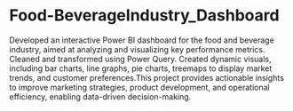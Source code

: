 # Food-BeverageIndustry_Dashboard
Developed an interactive Power BI dashboard for the food and beverage industry, aimed at analyzing and visualizing key performance metrics. Cleaned and transformed using Power Query. 
Created dynamic visuals, including bar charts, line graphs, pie charts, treemaps to display market trends, and customer preferences.This project provides actionable insights to improve marketing strategies, product development, and operational efficiency, enabling data-driven decision-making.
